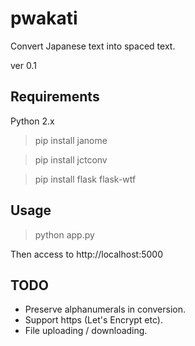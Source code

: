 # pwakati
Convert Japanese text into spaced text.

ver 0.1

## Requirements
Python 2.x

> pip install janome

> pip install jctconv

> pip install flask flask-wtf

## Usage
> python app.py

Then access to http://localhost:5000

## TODO
- Preserve alphanumerals in conversion.
- Support https (Let's Encrypt etc).
- File uploading / downloading.
